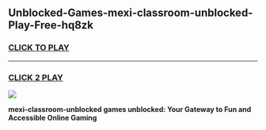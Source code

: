 
## Unblocked-Games-mexi-classroom-unblocked-Play-Free-hq8zk
<h3>
<a href="https://premium76.site?title=mexi-classroom-unblocked&ref=21A">CLICK TO PLAY</a></h3>
<hr>

<h3>
<a href="https://premium76.site?title=mexi-classroom-unblocked&ref=21A">CLICK 2 PLAY</a>
  
</h3>

<a href="https://premium76.site?title=mexi-classroom-unblocked&ref=21A"><img src="https://clearcache.store/games.png"></a>


**mexi-classroom-unblocked games unblocked: Your Gateway to Fun and Accessible Online Gaming**
